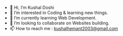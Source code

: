 - 👋 Hi, I’m Kushal Doshi
- 👀 I’m interested in Coding & learning new things.
- 🌱 I’m currently learning Web Development.
- 💞️ I’m looking to collaborate on Websites building.
- 📫 How to reach me : kushalhemant2003@gmail.com

<!---
Kushal1402/Kushal1402 is a ✨ special ✨ repository because its `README.md` (this file) appears on your GitHub profile.
You can click the Preview link to take a look at your changes.
--->

